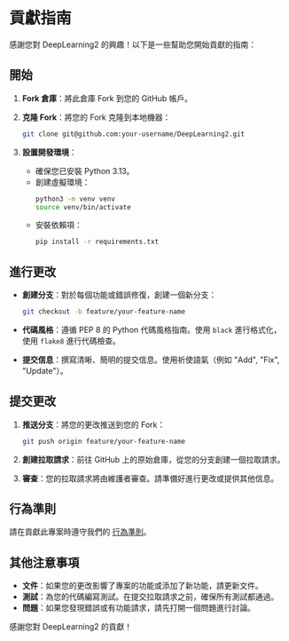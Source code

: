 
# 貢獻指南

感謝您對 DeepLearning2 的興趣！以下是一些幫助您開始貢獻的指南：

## 開始

1. **Fork 倉庫**：將此倉庫 Fork 到您的 GitHub 帳戶。

2. **克隆 Fork**：將您的 Fork 克隆到本地機器：
   ```bash
   git clone git@github.com:your-username/DeepLearning2.git
   ```

3. **設置開發環境**：
   - 確保您已安裝 Python 3.13。
   - 創建虛擬環境：
     ```bash
     python3 -m venv venv
     source venv/bin/activate
     ```
   - 安裝依賴項：
     ```bash
     pip install -r requirements.txt
     ```

## 進行更改

- **創建分支**：對於每個功能或錯誤修復，創建一個新分支：
  ```bash
  git checkout -b feature/your-feature-name
  ```

- **代碼風格**：遵循 PEP 8 的 Python 代碼風格指南。使用 `black` 進行格式化，使用 `flake8` 進行代碼檢查。

- **提交信息**：撰寫清晰、簡明的提交信息。使用祈使語氣（例如 "Add", "Fix", "Update"）。

## 提交更改

1. **推送分支**：將您的更改推送到您的 Fork：
   ```bash
   git push origin feature/your-feature-name
   ```

2. **創建拉取請求**：前往 GitHub 上的原始倉庫，從您的分支創建一個拉取請求。

3. **審查**：您的拉取請求將由維護者審查。請準備好進行更改或提供其他信息。

## 行為準則

請在貢獻此專案時遵守我們的 [行為準則](CODE_OF_CONDUCT.md)。

## 其他注意事項

- **文件**：如果您的更改影響了專案的功能或添加了新功能，請更新文件。
- **測試**：為您的代碼編寫測試。在提交拉取請求之前，確保所有測試都通過。
- **問題**：如果您發現錯誤或有功能請求，請先打開一個問題進行討論。

感謝您對 DeepLearning2 的貢獻！
